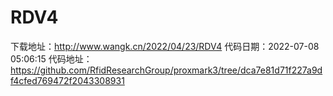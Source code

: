# RDV4
下载地址：http://www.wangk.cn/2022/04/23/RDV4
代码日期：2022-07-08 05:06:15
代码地址：https://github.com/RfidResearchGroup/proxmark3/tree/dca7e81d71f227a9df4cfed769472f2043308931
